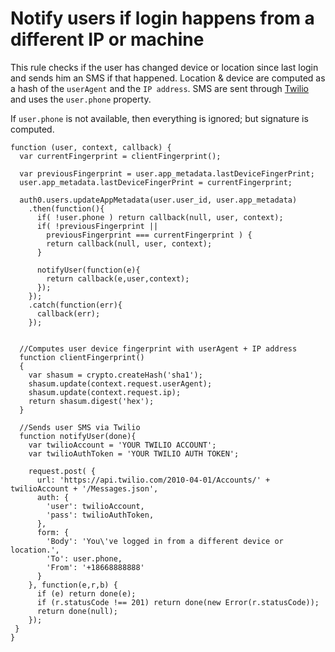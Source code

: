 # Notify users if login happens from a different IP or machine

This rule checks if the user has changed device or location since last login and sends him an SMS if that happened. Location & device are computed as a hash of the `userAgent` and the `IP address`. SMS are sent through [Twilio](http://www.twilio.com) and uses the `user.phone` property.

If `user.phone` is not available, then everything is ignored; but signature is computed.


```
function (user, context, callback) {
  var currentFingerprint = clientFingerprint();

  var previousFingerprint = user.app_metadata.lastDeviceFingerPrint;
  user.app_metadata.lastDeviceFingerPrint = currentFingerprint;

  auth0.users.updateAppMetadata(user.user_id, user.app_metadata)
    .then(function(){
      if( !user.phone ) return callback(null, user, context);
      if( !previousFingerprint ||
        previousFingerprint === currentFingerprint ) {
        return callback(null, user, context);
      }

      notifyUser(function(e){
        return callback(e,user,context);
      });
    });
    .catch(function(err){
      callback(err);
    });
  

  //Computes user device fingerprint with userAgent + IP address
  function clientFingerprint()
  {
    var shasum = crypto.createHash('sha1');
    shasum.update(context.request.userAgent);
    shasum.update(context.request.ip);
    return shasum.digest('hex');
  }

  //Sends user SMS via Twilio
  function notifyUser(done){
    var twilioAccount = 'YOUR TWILIO ACCOUNT';
    var twilioAuthToken = 'YOUR TWILIO AUTH TOKEN';

    request.post( {
      url: 'https://api.twilio.com/2010-04-01/Accounts/' + twilioAccount + '/Messages.json',
      auth: {
        'user': twilioAccount,
        'pass': twilioAuthToken,
      },
      form: {
        'Body': 'You\'ve logged in from a different device or location.',
        'To': user.phone,
        'From': '+18668888888'
      }
    }, function(e,r,b) {
      if (e) return done(e);
      if (r.statusCode !== 201) return done(new Error(r.statusCode));
      return done(null);
    });
 }
}
```
